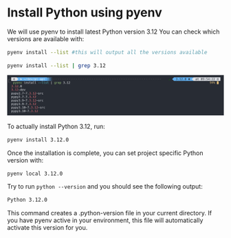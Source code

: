 # Install Python using pyenv

We will use pyenv to install latest Python version 3.12
You can check which versions are available with:

```bash
pyenv install --list #this will output all the versions available
```

```bash
pyenv install --list | grep 3.12
```

![image](../images/pyenv_output.png)

To actually install Python 3.12, run:

```bash
pyenv install 3.12.0
```

Once the installation is complete, you can set project specific Python version with:

```bash
pyenv local 3.12.0
```

Try to run `python --version` and you should see the following output:

```bash
Python 3.12.0
```

This command creates a .python-version file in your current directory. If you have pyenv active in your environment, this file will automatically activate this version for you.
